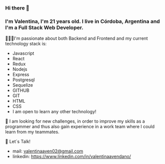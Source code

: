 ### Hi there 👋

### I'm Valentina, I'm 21 years old. I live in Córdoba, Argentina and I'm a Full Stack Web Developer.

🙋🏻‍♀️I'm passionate about both Backend and Frontend and my current technology stack is: 
- Javascript 
- React 
- Redux
- Nodejs
- Express
- Postgresql 
- Sequelize
- GITHUB 
- GIT 
- HTML 
- CSS
- I am open to learn any other technology!

🔎 I am looking for new challenges, in order to improve my skills as a programmer and thus also gain experience in a work team where I could learn from my teammates.

























📲 Let´s Talk!
- mail: valentinaaven02@gmail.com
- linkedin: https://www.linkedin.com/in/valentinaavendano/
<!--
**valentinaavendanio/valentinaavendanio** is a ✨ _special_ ✨ repository because its `README.md` (this file) appears on your GitHub profile.

Here are some ideas to get you started:

- 🔭 I’m currently working on ...
- 🌱 I’m currently learning ...
- 👯 I’m looking to collaborate on ...
- 🤔 I’m looking for help with ...
- 💬 Ask me about ...
- 📫 How to reach me: ...
- 😄 Pronouns: ...
- ⚡ Fun fact: ...
-->
